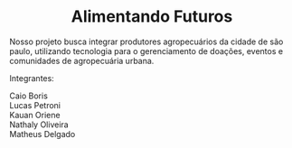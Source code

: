 <h1 align="center">Alimentando Futuros</h1>

Nosso projeto busca integrar produtores agropecuários da cidade de são paulo, utilizando tecnologia para o gerenciamento de doações, eventos e comunidades de agropecuária urbana.

Integrantes:

Caio Boris<br>
Lucas Petroni<br>
Kauan Oriene<br>
Nathaly Oliveira<br>
Matheus Delgado
